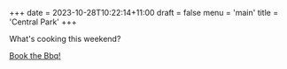 +++
date = 2023-10-28T10:22:14+11:00
draft = false
menu = 'main'
title = 'Central Park'
+++

What's cooking this weekend?

[Book the Bbq!](https://flockmill.com/turn-it-on-im-hungry)


